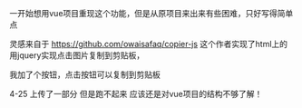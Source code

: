一开始想用vue项目重现这个功能，但是从原项目来出来有些困难，只好写得简单点

灵感来自于  https://github.com/owaisafaq/copier-js   这个作者实现了html上的用jquery实现点击图片复制到剪贴板，

我加了个按钮，点击按钮可以复制到剪贴板

4-25  上传了一部分  但是跑不起来  应该还是对vue项目的结构不够了解！  